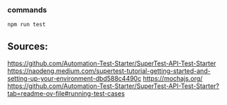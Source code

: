 ### commands
```
npm run test

```

## Sources:
https://github.com/Automation-Test-Starter/SuperTest-API-Test-Starter
https://naodeng.medium.com/supertest-tutorial-getting-started-and-setting-up-your-environment-dbd588c4490c
https://mochajs.org/
https://github.com/Automation-Test-Starter/SuperTest-API-Test-Starter?tab=readme-ov-file#running-test-cases